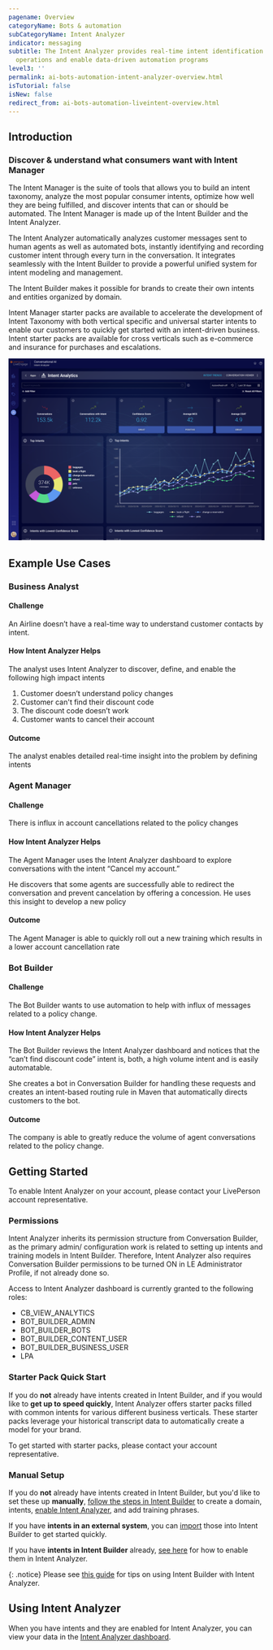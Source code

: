 ```yaml
---
pagename: Overview
categoryName: Bots & automation
subCategoryName: Intent Analyzer
indicator: messaging
subtitle: The Intent Analyzer provides real-time intent identification to help businesses optimize
  operations and enable data-driven automation programs
level3: ''
permalink: ai-bots-automation-intent-analyzer-overview.html
isTutorial: false
isNew: false
redirect_from: ai-bots-automation-liveintent-overview.html
---
```


## Introduction

### Discover & understand what consumers want with Intent Manager

The Intent Manager is the suite of tools that allows you to build an intent taxonomy, analyze the most popular consumer intents, optimize how well they are being fulfilled, and discover intents that can or should be automated. The Intent Manager is made up of the Intent Builder and the Intent Analyzer. 

The Intent Analyzer automatically analyzes customer messages sent to human agents as well as automated bots, instantly identifying and recording customer intent through every turn in the conversation. It integrates seamlessly with the Intent Builder to provide a powerful unified system for intent modeling and management.

The Intent Builder makes it possible for brands to create their own intents and entities organized by domain. 

Intent Manager starter packs are available to accelerate the development of Intent Taxonomy with both vertical specific and universal starter intents to enable our customers to quickly get started with an intent-driven business. Intent starter packs are available for cross verticals such as e-commerce and insurance for purchases and escalations. 

<img class="fancyimage" style="width:750px" src="img/intentanalyzer_dashboard-section-1.png">

## Example Use Cases

### Business Analyst

#### Challenge

An Airline doesn’t have a real-time way to understand customer contacts by intent.

#### How Intent Analyzer Helps

The analyst uses Intent Analyzer to discover, define, and enable the following high impact intents

1. Customer doesn’t understand policy changes
2. Customer can't find their discount code
3. The discount code doesn’t work
4. Customer wants to cancel their account

#### Outcome

The analyst enables detailed real-time insight into the problem by defining intents

### Agent Manager

#### Challenge
There is influx in account cancellations related to the policy changes

#### How Intent Analyzer Helps

The Agent Manager uses the Intent Analyzer dashboard to explore conversations with the intent “Cancel my account.”

He discovers that some agents are successfully able to redirect the conversation and prevent cancelation by offering a concession. He uses this insight to develop a new policy

#### Outcome

The Agent Manager is able to quickly roll out a new training which results in a lower account cancellation rate

### Bot Builder

#### Challenge

The Bot Builder wants to use automation to help with influx of messages related to a policy change.

#### How Intent Analyzer Helps

The Bot Builder reviews the Intent Analyzer dashboard and notices that the “can’t find discount code” intent is, both, a high volume intent and is easily automatable.

She creates a bot in Conversation Builder for handling these requests and creates an intent-based routing rule in Maven that automatically directs customers to the bot.

#### Outcome

The company is able to greatly reduce the volume of agent conversations related to the policy change.

## Getting Started

To enable Intent Analyzer on your account, please contact your LivePerson account representative.

### Permissions
Intent Analyzer inherits its permission structure from Conversation Builder, as the primary admin/ configuration work is related to setting up intents and training models in Intent Builder. Therefore, Intent Analyzer also requires Conversation Builder permissions to be turned ON in  LE Administrator Profile, if not already done so.

Access to Intent Analyzer dashboard is currently granted to the following roles:
* CB_VIEW_ANALYTICS
* BOT_BUILDER_ADMIN
* BOT_BUILDER_BOTS
* BOT_BUILDER_CONTENT_USER
* BOT_BUILDER_BUSINESS_USER
* LPA

### Starter Pack Quick Start

If you do **not** already have intents created in Intent Builder, and if you would like to **get up to speed quickly**, Intent Analyzer offers starter packs filled with common intents for various different business verticals. These starter packs leverage your historical transcript data to automatically create a model for your brand.

To get started with starter packs, please contact your account representative.

### Manual Setup

If you do **not** already have intents created in Intent Builder, but you'd like to set these up **manually**, [follow the steps in Intent Builder](https://developers.liveperson.com/intent-builder-overview.html) to create a domain, intents, [enable Intent Analyzer](https://developers.liveperson.com/intent-builder-overview.html#intent-analyzer), and add training phrases.

If you have **intents in an external system**, you can [import](https://developers.liveperson.com/intent-builder-overview.html#adding-a-domain) those into Intent Builder to get started quickly.

If you have **intents in Intent Builder** already, [see here](https://developers.liveperson.com/intent-builder-overview.html#intent-analyzer) for how to enable them in Intent Analyzer.

{: .notice}
Please see [this guide](https://knowledge.liveperson.com/ai-bots-automation-intent-analyzer-intent-analyzer-tips.html) for tips on using Intent Builder with Intent Analyzer.

## Using Intent Analyzer

When you have intents and they are enabled for Intent Analyzer, you can view your data in the [Intent Analyzer dashboard](ai-bots-automation-intent-analyzer-dashboard.html).
<!--
See [Intent Analyzer Best Practices](intent-analyzer-best-practices.html) for some common usage flows and best practices.
-->
